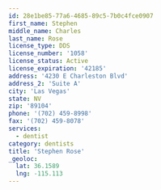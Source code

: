 ```yaml
---
id: 28e1be85-77a6-4685-89c5-7b0c4fce0907
first_name: Stephen
middle_name: Charles
last_name: Rose
license_type: DDS
license_number: '1058'
license_status: Active
license_expiration: '42185'
address: '4230 E Charleston Blvd'
address_2: 'Suite A'
city: 'Las Vegas'
state: NV
zip: '89104'
phone: '(702) 459-8998'
fax: '(702) 459-8078'
services:
  - dentist
category: dentists
title: 'Stephen Rose'
_geoloc:
  lat: 36.1589
  lng: -115.113
---
```

